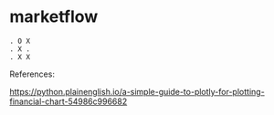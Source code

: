 # marketflow
```
. O X
. X .
. X X
```
References:

https://python.plainenglish.io/a-simple-guide-to-plotly-for-plotting-financial-chart-54986c996682
